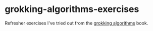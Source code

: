 # grokking-algorithms-exercises
Refresher exercises I've tried out from the [grokking algorithms](https://www.amazon.co.uk/Grokking-Algorithms-illustrated-programmers-curious/dp/1617292230/ref=sr_1_1?crid=3FVDXAAZTYPO4&keywords=grokking+algorithms&qid=1682189756&sprefix=grokking+algorithms%2Caps%2C322&sr=8-1) book.
